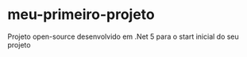 # meu-primeiro-projeto
Projeto open-source desenvolvido em .Net 5 para o start inicial do seu projeto

